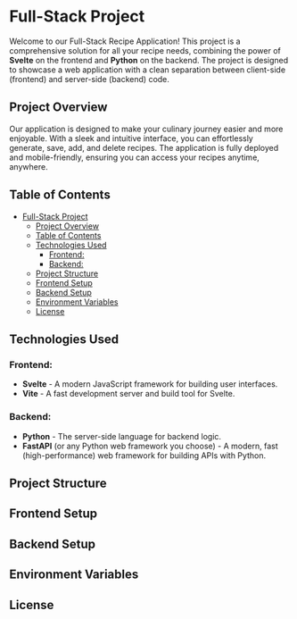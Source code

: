 # Full-Stack Project

Welcome to our Full-Stack Recipe Application! This project is a comprehensive solution for all your recipe needs, combining the power of **Svelte** on the frontend and **Python** on the backend. The project is designed to showcase a web application with a clean separation between client-side (frontend) and server-side (backend) code.

## Project Overview

Our application is designed to make your culinary journey easier and more enjoyable. With a sleek and intuitive interface, you can effortlessly generate, save, add, and delete recipes. The application is fully deployed and mobile-friendly, ensuring you can access your recipes anytime, anywhere.

## Table of Contents
- [Full-Stack Project](#full-stack-project)
  - [Project Overview](#project-overview)
  - [Table of Contents](#table-of-contents)
  - [Technologies Used](#technologies-used)
    - [Frontend:](#frontend)
    - [Backend:](#backend)
  - [Project Structure](#project-structure)
  - [Frontend Setup](#frontend-setup)
  - [Backend Setup](#backend-setup)
  - [Environment Variables](#environment-variables)
  - [License](#license)

## Technologies Used

### Frontend:
- **Svelte** - A modern JavaScript framework for building user interfaces.
- **Vite** - A fast development server and build tool for Svelte.

### Backend:
- **Python** - The server-side language for backend logic.
- **FastAPI** (or any Python web framework you choose) - A modern, fast (high-performance) web framework for building APIs with Python.

## Project Structure

## Frontend Setup

## Backend Setup

## Environment Variables

## License
